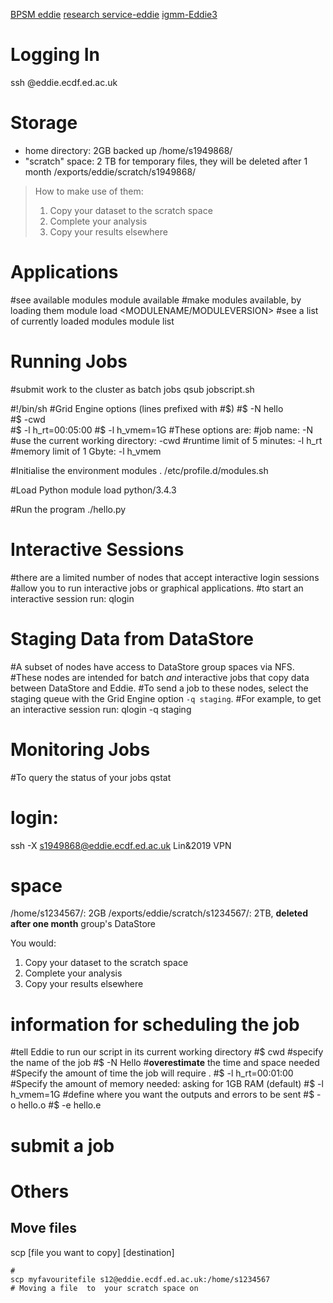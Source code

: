 [BPSM eddie](http://129.215.170.35/07_Using_Eddie.html)
[research service-eddie](https://www.wiki.ed.ac.uk/display/ResearchServices/Anaconda)
[igmm-Eddie3](http://wikilocal.igmm.ed.ac.uk/wiki/index.php/Cluster2-Eddie3)

# Logging In
ssh <YOUR UUN>@eddie.ecdf.ed.ac.uk
# Storage 
- home directory: 2GB backed up
/home/s1949868/
- "scratch" space: 2 TB for temporary files, they will be deleted after 1 month
/exports/eddie/scratch/s1949868/
> How to make use of them:
> 1.  Copy your dataset to the scratch space
> 2.  Complete your analysis
> 3.  Copy your results elsewhere
# Applications 
#see available modules
module available
#make modules available, by loading them
module load <MODULENAME/MODULEVERSION>
#see a list of currently loaded modules
module list
# Running Jobs 
#submit work to the cluster as batch jobs
qsub jobscript.sh

#!/bin/sh
#Grid Engine options (lines prefixed with #$)
#$ -N hello              
#$ -cwd                  
#$ -l h_rt=00:05:00 
#$ -l h_vmem=1G
#These options are:
#job name: -N
#use the current working directory: -cwd
#runtime limit of 5 minutes: -l h_rt
#memory limit of 1 Gbyte: -l h_vmem

#Initialise the environment modules
. /etc/profile.d/modules.sh
 
#Load Python
module load python/3.4.3
 
#Run the program
./hello.py
# Interactive Sessions 
#there are a limited number of nodes that accept interactive login sessions
#allow you to run interactive jobs or graphical applications. #to start an interactive session run:
qlogin
# Staging Data from DataStore 
#A subset of nodes have access to DataStore group spaces via NFS. 
#These nodes are intended for batch _and_ interactive jobs that copy data between DataStore and Eddie. 
#To send a job to these nodes, select the staging queue with the Grid Engine option `-q staging`. 
#For example, to get an interactive session run:
qlogin -q staging
# Monitoring Jobs 
#To query the status of your jobs
qstat
# login:
ssh -X s1949868@eddie.ecdf.ed.ac.uk
Lin&2019
VPN
# space
/home/s1234567/: 2GB
/exports/eddie/scratch/s1234567/: 2TB, **deleted after one month**
group's DataStore

You would:
1.  Copy your dataset to the scratch space
2.  Complete your analysis
3.  Copy your results elsewhere
# information for scheduling the job
#tell Eddie to run our script in its current working directory
#$ cwd
#specify the name of the job
#$ -N Hello
#**overestimate** the time and space needed
#Specify the amount of time the job will require .
#$ -l h_rt=00:01:00
#Specify the amount of memory needed: asking for 1GB RAM (default)
#$ -l h_vmem=1G
#define where you want the outputs and errors to be sent
#$ -o hello.o
#$ -e hello.e

# submit a job

# Others 
## Move files
scp [file you want to copy] [destination]
```
# 
scp myfavouritefile s12@eddie.ecdf.ed.ac.uk:/home/s1234567  
# Moving a file  to  your scratch space on
```

<!--stackedit_data:
eyJoaXN0b3J5IjpbMjEwOTg4ODcyMiwxOTc1NzM3NjY3LC00Nj
U0NjI0NTgsLTE1Njg1ODIxNDEsNjUwODIzMDY4LDE4NDk1OTAz
NjYsMTQ3NTkwNDE5MiwzMjIyMDIwMjIsMTk2NzUyOTgyNiwtMT
AwMjUyOTcxMiwtMTUwNjcyNzgwMiwzODk1MjUxMDYsLTEyMzE4
ODM0NTYsNzIyNjIzMTgwLDE1MTgwMzUwNjYsNDQ3NTY5Mzc4LD
E3MDAyMDM2NjgsODU1NDkwMDcsLTE1NTc2NTUwNDMsNTU1MzEz
MjExXX0=
-->